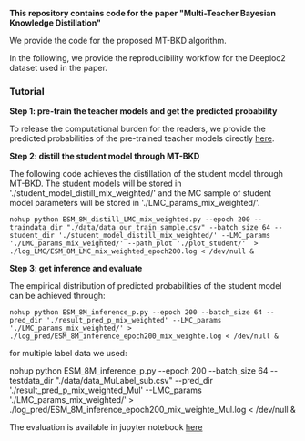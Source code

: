 **This repository contains code for the paper "Multi-Teacher Bayesian Knowledge Distillation"**

We provide the code for the proposed MT-BKD algorithm.

In the following, we provide the reproducibility workflow for the Deeploc2 dataset used in the paper.


### Tutorial

**Step 1: pre-train the teacher models and get the predicted probability**

To release the computational burden for the readers, we provide the predicted probabilities of the pre-trained teacher models directly [here](https://github.com/AnonymousSub1/MTBKD/tree/main/teacher_pred_prob).

**Step 2: distill the student model through MT-BKD**

The following code achieves the distillation of the student model through MT-BKD. The student models will be stored in './student_model_distill_mix_weighted/' and the MC sample of student model parameters will be stored in './LMC_params_mix_weighted/'.

```
nohup python ESM_8M_distill_LMC_mix_weighted.py --epoch 200 --traindata_dir "./data/data_our_train_sample.csv" --batch_size 64 --student_dir './student_model_distill_mix_weighted/' --LMC_params './LMC_params_mix_weighted/' --path_plot './plot_student/'  > ./log_LMC/ESM_8M_LMC_mix_weighted_epoch200.log < /dev/null &
```

**Step 3: get inference and evaluate**

The empirical distribution of predicted probabilities of the student model can be achieved through:

```
nohup python ESM_8M_inference_p.py --epoch 200 --batch_size 64 --pred_dir './result_pred_p_mix_weighted' --LMC_params './LMC_params_mix_weighted/' > ./log_pred/ESM_8M_inference_epoch200_mix_weighte.log < /dev/null &
```

for multiple label data we used:

nohup python ESM_8M_inference_p.py --epoch 200 --batch_size 64 --testdata_dir "./data/data_MuLabel_sub.csv" --pred_dir './result_pred_p_mix_weighted_Mul' --LMC_params './LMC_params_mix_weighted/' > ./log_pred/ESM_8M_inference_epoch200_mix_weighte_Mul.log < /dev/null &


The evaluation is available in jupyter notebook [here](https://github.com/AnonymousSub1/MTBKD/blob/main/pred_deviance_infer_git.ipynb)




